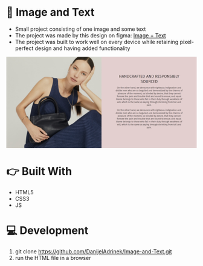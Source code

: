 # 📱 Image and Text
* Small project consisting of one image and some text
* The project was made by this design on figma: [Image + Text](https://www.figma.com/file/5JTNUasYOPVaGL57ahb2H3/Untitled?node-id=0%3A1)
* The project was built to work well on every device while retaining pixel-perfect design and having added functionality

![Project Image](./assets/images/project.png)

# 👉 Built With
* HTML5
* CSS3
* JS

# 💻 Development
1. git clone https://github.com/DanijelAdrinek/Image-and-Text.git
2. run the HTML file in a browser